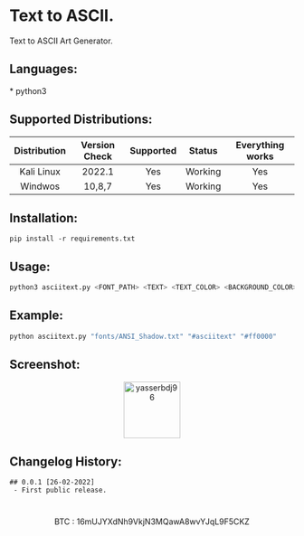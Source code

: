<h1>Text to ASCII.</h1>

<p>Text to ASCII Art Generator.</p>

<h2>Languages:</h2>
* python3

<h2>Supported Distributions:</h2>

| Distribution | Version Check | Supported | Status  | Everything works |
| :----------: | :-----------: | :-------: | :----:  | :--------------: |
| Kali Linux   | 2022.1        | Yes       | Working | Yes              |
| Windwos      | 10,8,7        | Yes       | Working | Yes              |

<h2>Installation:</h2>

```
pip install -r requirements.txt
```

<h2>Usage:</h2>

```python
python3 asciitext.py <FONT_PATH> <TEXT> <TEXT_COLOR> <BACKGROUND_COLOR>

```

<h2>Example:</h2>

```python
python asciitext.py "fonts/ANSI_Shadow.txt" "#asciitext" "#ff0000"
```

<h2>Screenshot:</h2>

<div align="center">
    <a href="https://raw.githubusercontent.com/yasserbdj96/asciitext/main/screenshot/screenshot_00.png">
        <img alt="yasserbdj96" height="100" src="https://raw.githubusercontent.com/yasserbdj96/asciitext/main/screenshot/screenshot_00.png">
    </a>
</div>

<h2>Changelog History:</h2>

```
## 0.0.1 [26-02-2022]
 - First public release.

```

<h1></h1> 

<p align="center">
    BTC : 16mUJYXdNh9VkjN3MQawA8wvYJqL9F5CKZ
</p>
